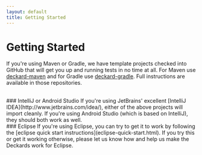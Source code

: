 ```yaml
---
layout: default
title: Getting Started
---
```


# Getting Started

If you're using Maven or Gradle, we have template projects checked into GitHub that will get you up and running tests in no time at all. For Maven use [deckard-maven](http://github.com/robolectric/deckard-maven) and for Gradle use [deckard-gradle](http://github.com/robolectric/deckard-gradle). Full instructions are available in those repositories.

<br>
### IntelliJ or Android Studio
If you're using JetBrains' excellent [IntelliJ IDEA](http://www.jetbrains.com/idea/), either of the above projects will import cleanly. If you're using Android Studio (which is based on IntelliJ), they should both work as well.

<br>
### Eclipse
If you're using Eclipse, you can try to get it to work by following the [eclipse quick start instructions](eclipse-quick-start.html). If you try this or get it working otherwise, please let us know how and help us make the Deckards work for Eclipse.
